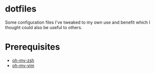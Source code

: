 dotfiles
========

Some configuration files I've tweaked to my own use and benefit which I thought could also be useful to others.

# Prerequisites

* [oh-my-zsh](https://github.com/robbyrussell/oh-my-zsh)
* [oh-my-vim](https://github.com/liangxianzhe/oh-my-vim)
